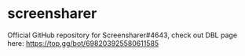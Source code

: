 # screensharer
Official GitHub repository for Screensharer#4643, check out DBL page here: https://top.gg/bot/698203925580611585
